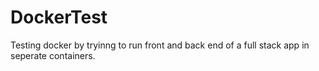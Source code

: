 # DockerTest

Testing docker by tryinng to run front and back end of a full stack app in seperate containers. 
